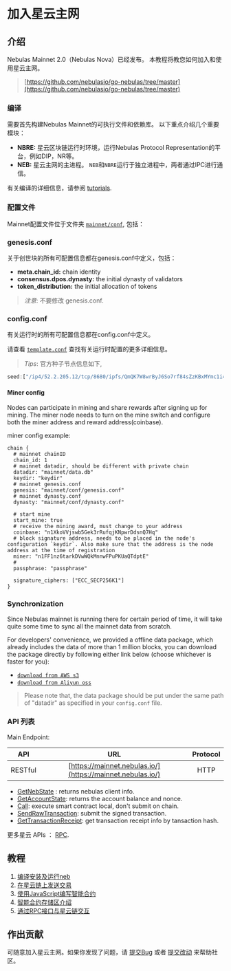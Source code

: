 # 加入星云主网

## 介绍

Nebulas Mainnet 2.0（Nebulas Nova）已经发布。 本教程将教您如何加入和使用星云主网。

> [https://github.com/nebulasio/go-nebulas/tree/master](https://github.com/nebulasio/go-nebulas/tree/master)

### 编译

需要首先构建Nebulas Mainnet的可执行文件和依赖库。 以下重点介绍几个重要模块：

* **NBRE:** 星云区块链运行时环境，运行Nebulas Protocol Representation的平台，例如DIP，NR等。
* **NEB:** 星云主网的主进程。 `NEB`和`NBRE`运行于独立进程中，两者通过IPC进行通信。

有关编译的详细信息，请参阅 [tutorials](tutorials/01-installation.html#compile-nebulas).


### 配置文件

Mainnet配置文件位于文件夹 [`mainnet/conf`](https://github.com/nebulasio/go-nebulas/tree/master/mainnet/conf),
包括：

### genesis.conf

关于创世块的所有可配置信息都在genesis.conf中定义，包括：

* **meta.chain\_id:** chain identity
* **consensus.dpos.dynasty:** the initial dynasty of validators
* **token\_distribution:** the initial allocation of tokens

> _注意_: 不要修改 genesis.conf.

### config.conf

有关运行时的所有可配置信息都在config.conf中定义。

请查看 [`template.conf`](../resources/conf/template.conf) 查找有关运行时配置的更多详细信息。

> _Tips_: 官方种子节点信息如下,

```javascript
seed:["/ip4/52.2.205.12/tcp/8680/ipfs/QmQK7W8wrByJ6So7rf84sZzKBxMYmc1i4a7JZsne93ysz5","/ip4/52.56.55.238/tcp/8680/ipfs/QmVy9AHxBpd1iTvECDR7fvdZnqXeDhnxkZJrKsyuHNYKAh","/ip4/13.251.33.39/tcp/8680/ipfs/QmVm5CECJdPAHmzJWN2X7tP335L5LguGb9QLQ78riA9gw3"]
```

#### Miner config 
Nodes can participate in mining and share rewards after signing up for mining. The miner node needs to turn on the mine switch and configure both the miner address and reward address(coinbase).

miner config example:

```
chain {
  # mainnet chainID
  chain_id: 1
  # mainnet datadir, should be different with private chain
  datadir: "mainnet/data.db"
  keydir: "keydir"
  # mainnet genesis.conf
  genesis: "mainnet/conf/genesis.conf"
  # mainnet dynasty.conf
  dynasty: "mainnet/conf/dynasty.conf"
  
  # start mine
  start_mine: true
  # receive the mining award, must change to your address
  coinbase: "n1XkoVVjswb5Gek3rRufqjKNpwrDdsnQ7Hq"
  # block signature address, needs to be placed in the node's configuration `keydir`. Also make sure that the address is the node address at the time of registration
  miner: "n1FF1nz6tarkDVwWQkMnnwFPuPKUaQTdptE"
  # 
  passphrase: "passphrase"

  signature_ciphers: ["ECC_SECP256K1"]
}
```

### Synchronization

Since Nebulas mainnet is running there for certain period of time, it will take quite some time to sync all the mainnet data from scratch. 

For developers' convenience, we provided a offline data package, which already includes the data of more than 1 million blocks, you can download the package directly by following either link below (choose whichever is faster for you):
- [`download from AWS s3`](https://s3-us-west-1.amazonaws.com/develop-center/data/mainnet/data.db.tar.gz)
- [`download from Aliyun oss`](http://develop-center.oss-cn-zhangjiakou.aliyuncs.com/data/mainnet/data.db.tar.gz)

> Please note that, the data package should be put under the same path of "datadir" as specified in your `config.conf` file.



### API 列表

Main Endpoint:

| API | URL | Protocol |
| --- | :---: | :---: |
| RESTful | [https://mainnet.nebulas.io/](https://mainnet.nebulas.io/) | HTTP |

* [GetNebState](dapp-development/rpc/README.html#getnebstate) : returns nebulas client info.
* [GetAccountState](dapp-development/rpc/README.html#getaccountstate): returns the account balance and nonce.
* [Call](dapp-development/rpc/README.html#call): execute smart contract local, don't submit on chain.
* [SendRawTransaction](dapp-development/rpc/README.html#sendrawtransaction): submit the signed transaction.
* [GetTransactionReceipt](dapp-development/rpc/README.html#gettransactionreceipt): get transaction receipt info by tansaction hash.

更多星云 APIs ： [RPC](dapp-development/rpc/README.html).

## 教程

1. [编译安装及运行neb](tutorials/01-installation.md)
2. [在星云链上发送交易](tutorials/02-transaction.md)
3. [使用JavaScript编写智能合约](tutorials/03-smart-contracts-javascript.md)
4. [智能合约存储区介绍](tutorials/04-smart-contract-storage.md)
5. [通过RPC接口与星云链交互](tutorials/05-interacting-with-nebulas-by-rpc-api.md)

## 作出贡献

可随意加入星云主网。如果你发现了问题，请 [提交Bug](https://github.com/nebulasio/go-nebulas/issues/new) 或者 [提交改动](https://github.com/nebulasio/go-nebulas/pulls) 来帮助社区。

